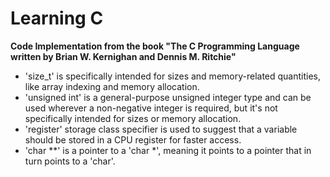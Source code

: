 # Learning C

 **Code Implementation from the book "The C Programming Language written by Brian W. Kernighan and Dennis M. Ritchie"**

 - 'size_t' is specifically intended for sizes and memory-related quantities, like array indexing and memory allocation.
 - 'unsigned int' is a general-purpose unsigned integer type and can be used wherever a non-negative integer is required, but it's not specifically intended for sizes or memory allocation.
 - 'register' storage class specifier is used to suggest that a variable should be stored in a CPU register for faster access. 
 - 'char **' is a pointer to a 'char *', meaning it points to a pointer that in turn points to a 'char'.
